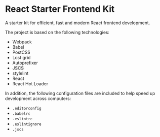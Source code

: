 # React Starter Frontend Kit

A starter kit for efficient, fast and modern React frontend development.

The project is based on the following technologies:

- Webpack
- Babel
- PostCSS
- Lost grid
- Autoprefixer
- JSCS
- stylelint
- React
- React Hot Loader

In addition, the following configuration files are included to help speed up development across computers:
- `.editorconfig`
- `.babelrc`
- `.eslintrc`
- `.eslintignore`
- `.jscs`
